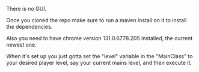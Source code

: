 There is no GUI.

Once you cloned the repo make sure to run a maven install on it to install the dependencies.

Also you need to have chrome version 131.0.6778.205 installed, the current newest one.

When it's set up you just gotta set the "level" variable in the "MainClass" to your desired player level, say your current mains level, and then execute it.
